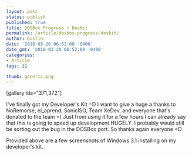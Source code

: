 ```yaml
---
layout: post
status: publish
published: true
title: DOSBox Progress + DevKit
permalink: /article/dosbox-progress-devkit/
author: Dustin
date: '2010-03-20 06:52:00 -0400'
date_gmt: '2010-03-20 06:52:00 -0400'
categories:
- Article
tags: []

thumb: generic.png
---
```

[gallery ids="371,372"]

I've finally got my Developer's Kit =D I want to give a huge a thanks to
NoRemorse, el_aprend, SonicISO, Team XeDev, and everyone that's donated to the
team =) Just from using it for a few hours I can already say that this is going
to speed up development HUGELY. I probably would still be sorting out the bug in
the DOSBox port. So thanks again everyone =D

Provided above are a few screenshots of Windows 3.1 installing on my developer's
kit.

